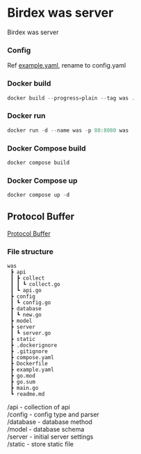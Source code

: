 # Birdex was server
Birdex was server

### Config
Ref [example.yaml](./example.yaml), rename to config.yaml  


### Docker build
```powershell
docker build --progress=plain --tag was .
```

### Docker run
```powershell
docker run -d --name was -p 80:8080 was
```

### Docker Compose build
```powershell
docker compose build
```

### Docker Compose up
```powershell
docker compose up -d
```

## Protocol Buffer
[Protocol Buffer](https://protobuf.dev/overview/)  

### File structure
```
was
 ┣ api
 ┃ ┣ collect
 ┃ ┃ ┗ collect.go
 ┃ ┗ api.go
 ┣ config
 ┃ ┗ config.go
 ┣ database
 ┃ ┗ new.go
 ┣ model
 ┣ server
 ┃ ┗ server.go
 ┣ static
 ┣ .dockerignore
 ┣ .gitignore
 ┣ compose.yaml
 ┣ Dockerfile
 ┣ example.yaml
 ┣ go.mod
 ┣ go.sum
 ┣ main.go
 ┗ readme.md
```
/api - collection of api  
/config - config type and parser  
/database - database method  
/model - database schema  
/server - initial server settings  
/static - store static file  

